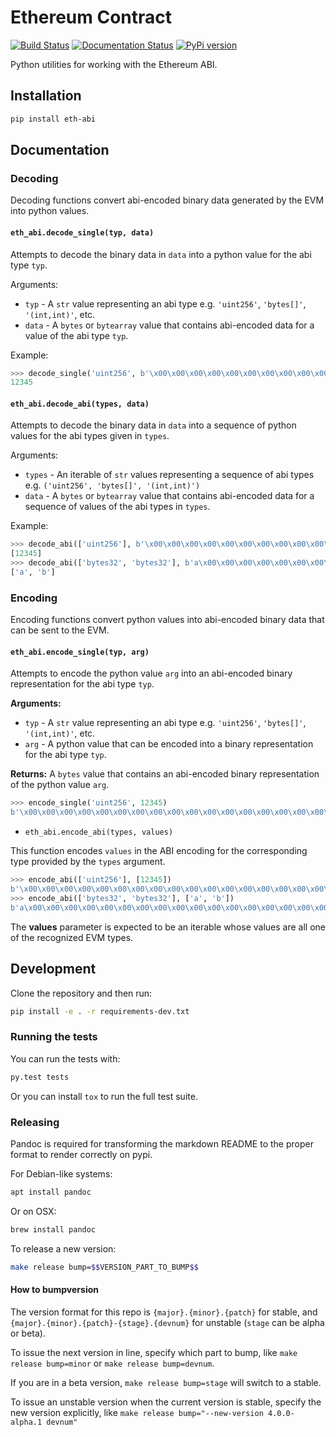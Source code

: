 # Ethereum Contract

[![Build Status](https://circleci.com/gh/ethereum/eth-abi.svg?style=shield)](https://circleci.com/gh/ethereum/eth-abi)
[![Documentation Status](https://readthedocs.org/projects/eth-abi/badge/?version=latest)](https://readthedocs.org/projects/eth-abi/?badge=latest)
[![PyPi version](https://img.shields.io/pypi/v/eth-abi.svg)](https://pypi.python.org/pypi/eth-abi)

Python utilities for working with the Ethereum ABI.

## Installation

```sh
pip install eth-abi
```

## Documentation

### Decoding

Decoding functions convert abi-encoded binary data generated by the EVM into
python values.

#### `eth_abi.decode_single(typ, data)`

Attempts to decode the binary data in `data` into a python value for the abi
type `typ`.

Arguments:
* `typ` - A `str` value representing an abi type e.g. `'uint256'`, `'bytes[]'`,
  `'(int,int)'`, etc.
* `data` - A `bytes` or `bytearray` value that contains abi-encoded data for a
  value of the abi type `typ`.

Example:
```python
>>> decode_single('uint256', b'\x00\x00\x00\x00\x00\x00\x00\x00\x00\x00\x00\x00\x00\x00\x00\x00\x00\x00\x00\x00\x00\x00\x00\x00\x00\x00\x00\x00\x00\x0009')
12345
```

#### `eth_abi.decode_abi(types, data)`

Attempts to decode the binary data in `data` into a sequence of python values
for the abi types given in `types`.

Arguments:
* `types` - An iterable of `str` values representing a sequence of abi types
  e.g.  `('uint256', 'bytes[]', '(int,int)')`
* `data` - A `bytes` or `bytearray` value that contains abi-encoded data for a
  sequence of values of the abi types in `types`.

Example:
```python
>>> decode_abi(['uint256'], b'\x00\x00\x00\x00\x00\x00\x00\x00\x00\x00\x00\x00\x00\x00\x00\x00\x00\x00\x00\x00\x00\x00\x00\x00\x00\x00\x00\x00\x00\x0009')
[12345]
>>> decode_abi(['bytes32', 'bytes32'], b'a\x00\x00\x00\x00\x00\x00\x00\x00\x00\x00\x00\x00\x00\x00\x00\x00\x00\x00\x00\x00\x00\x00\x00\x00\x00\x00\x00\x00\x00\x00\x00b\x00\x00\x00\x00\x00\x00\x00\x00\x00\x00\x00\x00\x00\x00\x00\x00\x00\x00\x00\x00\x00\x00\x00\x00\x00\x00\x00\x00\x00\x00\x00')
['a', 'b']
```

### Encoding

Encoding functions convert python values into abi-encoded binary data that can
be sent to the EVM.

#### `eth_abi.encode_single(typ, arg)`

Attempts to encode the python value `arg` into an abi-encoded binary
representation for the abi type `typ`.

**Arguments:**
* `typ` - A `str` value representing an abi type e.g. `'uint256'`, `'bytes[]'`,
  `'(int,int)'`, etc.
* `arg` - A python value that can be encoded into a binary representation for
  the abi type `typ`.

**Returns:** A `bytes` value that contains an abi-encoded binary representation
of the python value `arg`.

```python
>>> encode_single('uint256', 12345)
b'\x00\x00\x00\x00\x00\x00\x00\x00\x00\x00\x00\x00\x00\x00\x00\x00\x00\x00\x00\x00\x00\x00\x00\x00\x00\x00\x00\x00\x00\x0009'
```

* `eth_abi.encode_abi(types, values)`

This function encodes `values` in the ABI encoding for the corresponding type
provided by the `types` argument.

```python
>>> encode_abi(['uint256'], [12345])
b'\x00\x00\x00\x00\x00\x00\x00\x00\x00\x00\x00\x00\x00\x00\x00\x00\x00\x00\x00\x00\x00\x00\x00\x00\x00\x00\x00\x00\x00\x0009'
>>> encode_abi(['bytes32', 'bytes32'], ['a', 'b'])
b'a\x00\x00\x00\x00\x00\x00\x00\x00\x00\x00\x00\x00\x00\x00\x00\x00\x00\x00\x00\x00\x00\x00\x00\x00\x00\x00\x00\x00\x00\x00\x00b\x00\x00\x00\x00\x00\x00\x00\x00\x00\x00\x00\x00\x00\x00\x00\x00\x00\x00\x00\x00\x00\x00\x00\x00\x00\x00\x00\x00\x00\x00\x00'
```

The **values** parameter is expected to be an iterable whose values are all one
of the recognized EVM types.

## Development

Clone the repository and then run:

```sh
pip install -e . -r requirements-dev.txt
```

### Running the tests

You can run the tests with:

```sh
py.test tests
```

Or you can install `tox` to run the full test suite.

### Releasing

Pandoc is required for transforming the markdown README to the proper format to
render correctly on pypi.

For Debian-like systems:

```sh
apt install pandoc
```

Or on OSX:

```sh
brew install pandoc
```

To release a new version:

```sh
make release bump=$$VERSION_PART_TO_BUMP$$
```

#### How to bumpversion

The version format for this repo is `{major}.{minor}.{patch}` for stable, and
`{major}.{minor}.{patch}-{stage}.{devnum}` for unstable (`stage` can be alpha
or beta).

To issue the next version in line, specify which part to bump, like `make
release bump=minor` or `make release bump=devnum`.

If you are in a beta version, `make release bump=stage` will switch to a
stable.

To issue an unstable version when the current version is stable, specify the
new version explicitly, like `make release bump="--new-version 4.0.0-alpha.1
devnum"`
